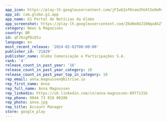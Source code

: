 ```yaml
---
app_icon: https://play-lh.googleusercontent.com/jFIwbIofKnamJhU4l5eOeRvf7Zy-VF7avOsUcTmsji9xtKR_Dc6CT7hR1siQkHHBX5w
app_id: com.globo.g1.app
app_name: G1 Portal de Notícias da Globo
app_screenshot: https://play-lh.googleusercontent.com/Z6d0e8UJI6NqoAkZYcCH_bu6nqOp9Hj90UNF8FAJaRxAgB4vT_aofBSIJIw-7TEKgVk
category: News & Magazines
country: BR
id: qFJ6zgP8iQtu
language: en
most_recent_release: '2024-02-02T00:00:00'
publisher_id: '21829'
publisher_name: Globo Comunicação e Participações S.A.
rank: '4'
release_count_in_past_year: '16'
release_count_in_past_year_category: 10
release_count_in_past_year_top_in_category: 10
rep_email: anna.magnussen@bitrise.io
rep_first_name: Anna
rep_full_name: Anna Magnussen
rep_linkedin: https://uk.linkedin.com/in/anna-magnussen-0977131b
rep_phone: 0044 73 918 00286
rep_photo: anna.jpg
rep_title: Account Manager
store: google_play
---
```

